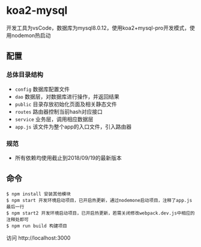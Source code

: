 # koa2-mysql

开发工具为vsCode，数据库为mysql8.0.12，使用koa2+mysql-pro开发模式，使用nodemon热启动

## 配置

### 总体目录结构
* `config` 数据库配置文件
* `dao` 数据层，对数据库进行操作，并返回结果
* `public` 目录存放初始化页面及相关静态文件
* `routes` 路由器控制当前hash对应接口
* `service` 业务层，调用相应数据层
* `app.js` 该文件为整个app的入口文件，引入路由器

### 规范
* 所有依赖均使用截止到2018/09/19的最新版本

## 命令

```
$ npm install 安装其他模块
$ npm start 开发环境启动项目，已开启热更新，通过nodemone启动项目，注释了app.js最后一行
$ npm start2 开发环境启动项目，已开启热更新，若需关闭修改webpack.dev.js中相应的注释处即可
$ npm run build 构建项目

```
访问 http://localhost:3000